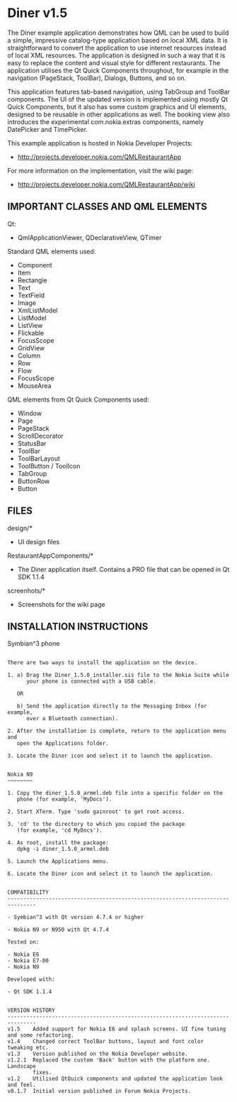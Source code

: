 Diner v1.5
==========

The Diner example application demonstrates how QML can be used to build a
simple, impressive catalog-type application based on local XML data. It is
straightforward to convert the application to use internet resources instead of
local XML resources. The application is designed in such a way that it is easy
to replace the content and visual style for different restaurants. The
application utilises the Qt Quick Components throughout, for example in the
navigation (PageStack, ToolBar), Dialogs, Buttons, and so on.

This application features tab-based navigation, using TabGroup and ToolBar
components. The UI of the updated version is implemented using mostly Qt Quick
Components, but it also has some custom graphics and UI elements, designed to
be reusable in other applications as well. The booking view also introduces the
experimental com.nokia.extras components, namely DatePicker and TimePicker.

This example application is hosted in Nokia Developer Projects:
- http://projects.developer.nokia.com/QMLRestaurantApp

For more information on the implementation, visit the wiki page:
- http://projects.developer.nokia.com/QMLRestaurantApp/wiki


IMPORTANT CLASSES AND QML ELEMENTS
-------------------------------------------------------------------------------

Qt:
- QmlApplicationViewer, QDeclarativeView, QTimer

Standard QML elements used:
- Component
- Item
- Rectangle
- Text
- TextField
- Image
- XmlListModel
- ListModel
- ListView
- Flickable
- FocusScope
- GridView
- Column
- Row
- Flow
- FocusScope
- MouseArea

QML elements from Qt Quick Components used:
- Window
- Page
- PageStack
- ScrollDecorator
- StatusBar
- ToolBar
- ToolBarLayout
- ToolButton / ToolIcon
- TabGroup
- ButtonRow
- Button


FILES
-------------------------------------------------------------------------------

design/*

- UI design files

RestaurantAppComponents/*

- The Diner application itself. Contains a PRO file that can be opened in
  Qt SDK 1.1.4

screenhots/*

- Screenshots for the wiki page

  
INSTALLATION INSTRUCTIONS
-------------------------------------------------------------------------------

Symbian^3 phone
~~~~~~~~~~~~~~~

There are two ways to install the application on the device.

1. a) Drag the Diner_1.5.0_installer.sis file to the Nokia Suite while
      your phone is connected with a USB cable.
   
   OR
   
   b) Send the application directly to the Messaging Inbox (for example,
      over a Bluetooth connection).

2. After the installation is complete, return to the application menu and
   open the Applications folder.
   
3. Locate the Diner icon and select it to launch the application.


Nokia N9
~~~~~~~~

1. Copy the diner_1.5.0_armel.deb file into a specific folder on the
   phone (for example, 'MyDocs').

2. Start XTerm. Type 'sudo gainroot' to get root access.

3. 'cd' to the directory to which you copied the package
   (for example, 'cd MyDocs').

4. As root, install the package:
   dpkg -i diner_1.5.0_armel.deb

5. Launch the Applications menu.

6. Locate the Diner icon and select it to launch the application.


COMPATIBILITY
-------------------------------------------------------------------------------

- Symbian^3 with Qt version 4.7.4 or higher

- Nokia N9 or N950 with Qt 4.7.4

Tested on:

- Nokia E6
- Nokia E7-00
- Nokia N9

Developed with:

- Qt SDK 1.1.4


VERSION HISTORY
-------------------------------------------------------------------------------
v1.5	Added support for Nokia E6 and splash screens. UI fine tuning and some refactoring.
v1.4	Changed correct ToolBar buttons, layout and font color tweaking etc.
v1.3	Version published on the Nokia Developer website.
v1.2.1	Replaced the custom 'Back' button with the platform one. Landscape 
        fixes.
v1.2	Utilised QtQuick components and updated the application look and feel.
v0.1.7	Initial version published in Forum Nokia Projects.
